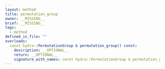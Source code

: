 ```yaml
---
layout: method
title: permutation_group
owner: __MISSING__
brief: __MISSING__
tags:
  - method
defined_in_file: ""
overloads:
  const hydra::PermutationGroup & permutation_group() const:
    description: __OPTIONAL__
    return: __OPTIONAL__
    signature_with_names: const hydra::PermutationGroup & permutation_group() const
---
```

